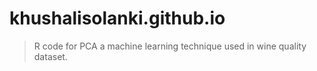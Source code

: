 # khushalisolanki.github.io
> R code for PCA a machine learning technique used in wine quality dataset.
```



```
